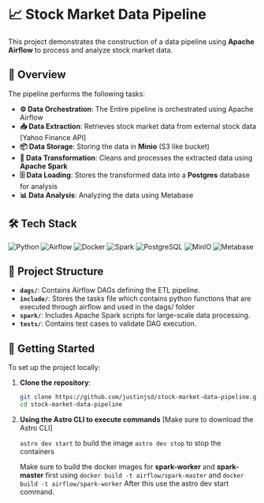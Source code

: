 # 📈 Stock Market Data Pipeline

This project demonstrates the construction of a data pipeline using **Apache Airflow** to process and analyze stock market data.

## 🚀 Overview

The pipeline performs the following tasks:

- **⚙️ Data Orchestration**: The Entire pipeline is orchestrated using Apache Airflow
- **📥 Data Extraction**: Retrieves stock market data from external stock data [Yahoo Finance API]
- **📦 Data Storage**: Storing the data in **Minio** (S3 like bucket)
- **🔄 Data Transformation**: Cleans and processes the extracted data using **Apache Spark**
- **🗄️ Data Loading**: Stores the transformed data into a **Postgres** database for analysis
- **📊 Data Analysis**: Analyzing the data using Metabase 

## 🛠️ Tech Stack

![Python](https://img.shields.io/badge/Python-3776AB?logo=python&style=flat-square) 
![Airflow](https://img.shields.io/badge/Apache%20Airflow-017CEE?logo=apacheairflow&style=flat-square)
![Docker](https://img.shields.io/badge/Docker-2496ED?logo=docker&style=flat-square)
![Spark](https://img.shields.io/badge/Apache%20Spark-FDEE21?logo=apachespark&style=flat-square)
![PostgreSQL](https://img.shields.io/badge/PostgreSQL-316192?logo=postgresql&logoColor=white&style=flat-square)
![MinIO](https://img.shields.io/badge/MinIO-C12127?logo=minio&logoColor=white&style=flat-square)
![Metabase](https://img.shields.io/badge/Metabase-509EE3?logo=metabase&logoColor=white&style=flat-square)

## 📂 Project Structure

- **`dags/`**: Contains Airflow DAGs defining the ETL pipeline.
- **`include/`**: Stores the tasks file which contains python functions that are executed through airflow and used in the dags/ folder
- **`spark/`**: Includes Apache Spark scripts for large-scale data processing.
- **`tests/`**: Contains test cases to validate DAG execution.

## 🐳 Getting Started

To set up the project locally:

1. **Clone the repository**:
   ```bash
   git clone https://github.com/justinjsd/stock-market-data-pipeline.git
   cd stock-market-data-pipeline

2. **Using the Astro CLI to execute commands** [Make sure to download the Astro CLI]
   
   ```astro dev start``` to build the image
   ```astro dev stop``` to stop the containers
   
   Make sure to build the docker images for **spark-worker** and **spark-master** first using ```docker build -t airflow/spark-master``` and ```docker build -t airflow/spark-worker``` After this use the astro dev start command.
